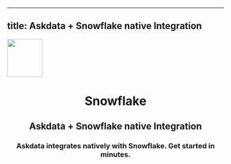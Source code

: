 
  ---
  title: Askdata + Snowflake native Integration
  ---

<img class="dataset_icon mx-auto d-block mb-4" width="82" height="88" src="https://chart.askdata.com/datasets/icons/snowflake.png" alt="">
<h1 class="dataset_title" style="text-align: center;">Snowflake</h1>
<h2 class="dataset_subtitle" style="text-align: center;">Askdata + Snowflake native Integration</h2> 
<h3 class="dataset_description" style="text-align: center;">Askdata integrates natively with  Snowflake. Get started in minutes.</h3> 

  